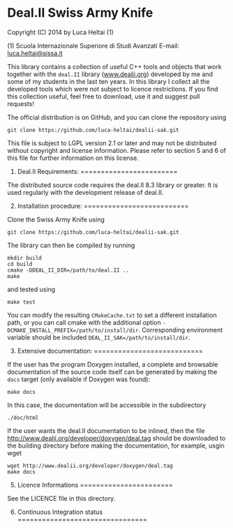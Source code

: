 Deal.II Swiss Army Knife
========================

Copyright (C) 2014 by Luca Heltai (1) 

(1) Scuola Internazionale Superiore di Studi Avanzati
    E-mail: luca.heltai@sissa.it

This library contains a collection of useful C++ tools and objects
that work together with the `deal.II` library (www.dealii.org)
developed by me and some of my students in the last ten years.  In
this library I collect all the developed tools which were not subject
to licence restrictions. If you find this collection useful, feel free
to download, use it and suggest pull requests!

The official distribution is on GitHub, and you can clone the
repository using

	git clone https://github.com/luca-heltai/dealii-sak.git

This file is subject to LGPL version 2.1 or later and may not be
distributed without copyright and license information. Please refer to
section 5 and 6 of this file for further information on this license.

1. Deal.II Requirements:
========================

The distributed source code requires the deal.II 8.3 library or
greater. It is used regularly with the development release of deal.II.

2. Installation procedure:
==========================

Clone the Swiss Army Knife using 

	git clone https://github.com/luca-heltai/dealii-sak.git

The library can then be compiled by running

	mkdir build
	cd build
	cmake -DDEAL_II_DIR=/path/to/deal.II ..
	make

and tested using 
    
	make test

You can modify the resulting `CMakeCache.txt` to set a different 
installation path, or you can call cmake with the additional
option `-DCMAKE_INSTALL_PREFIX=/path/to/install/dir`.
Corresponding environment variable should be included `DEAL_II_SAK=/path/to/install/dir`.  
	
3. Extensive documentation:
===========================

If the user has the program Doxygen installed, a complete and
browsable documentation of the source code itself can be generated by
making the `docs` target (only available if Doxygen was found):

	make docs

In this case, the documentation will be accessible in the subdirectory

	./doc/html

If the user wants the deal.II documentation to be inlined, then the
file http://www.dealii.org/developer/doxygen/deal.tag should be
downloaded to the building directory before making the documentation,
for example, usgin wget

	wget http://www.dealii.org/developer/doxygen/deal.tag
	make docs

5. Licence Informations
=======================

See the LICENCE file in this directory.

6. Continuous Integration status
================================